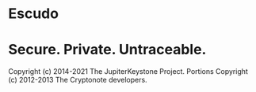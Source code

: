 # Escudo  

# Secure. Private. Untraceable.

Copyright (c) 2014-2021 The JupiterKeystone Project.
Portions Copyright (c) 2012-2013 The Cryptonote developers.

